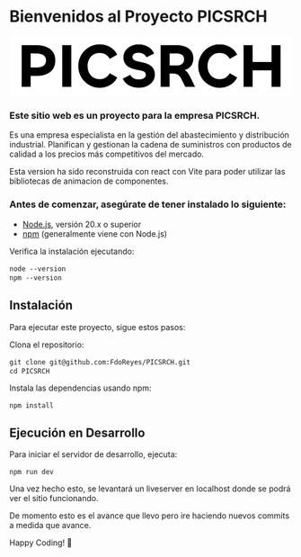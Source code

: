 # Bienvenidos al Proyecto PICSRCH

![PICSRCH](public/img/logos/logo-PICSRCH-HORIZONTAl.png)

### Este sitio web es un proyecto para la empresa PICSRCH.

Es una empresa especialista en la gestión del abastecimiento y distribución industrial. Planifican y gestionan la cadena de suministros con productos de calidad a los precios más competitivos del mercado.

Esta version ha sido reconstruida con react con Vite para poder utilizar las bibliotecas de animacion de componentes.

### Antes de comenzar, asegúrate de tener instalado lo siguiente:

- [Node.js](https://nodejs.org/), versión 20.x o superior
- [npm](https://www.npmjs.com/) (generalmente viene con Node.js)

Verifica la instalación ejecutando:

```
node --version
npm --version
```

## Instalación
Para ejecutar este proyecto, sigue estos pasos:

Clona el repositorio:

```
git clone git@github.com:FdoReyes/PICSRCH.git
cd PICSRCH
```

Instala las dependencias usando npm:

```
npm install
```

## Ejecución en Desarrollo
Para iniciar el servidor de desarrollo, ejecuta:

```
npm run dev
```

Una vez hecho esto, se levantará un liveserver en localhost donde se podrá ver el sitio funcionando.

De momento esto es el avance que llevo pero ire haciendo nuevos commits a medida que avance.

Happy Coding! :rocket: